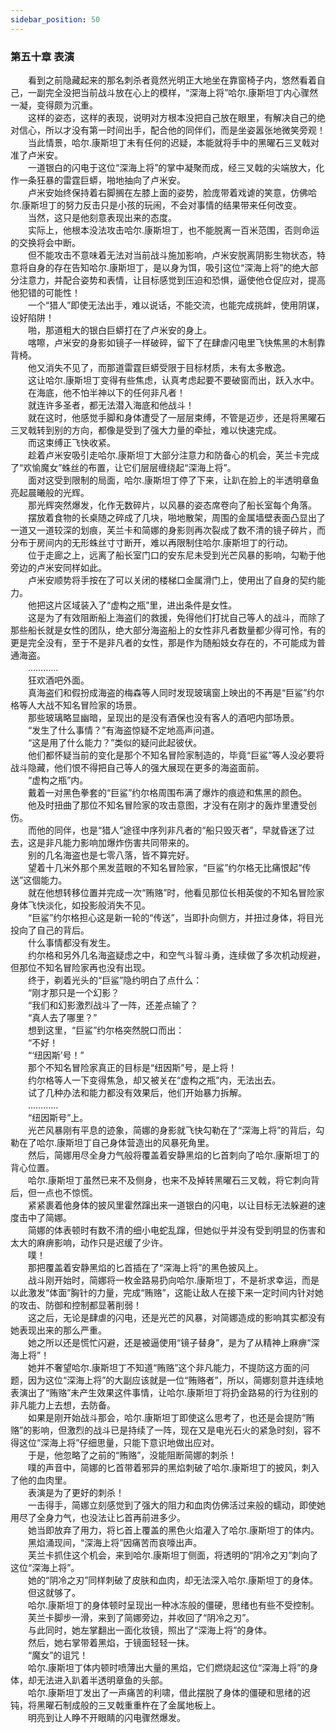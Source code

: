 ```yaml
---
sidebar_position: 50
---
```

### 第五十章 表演  


　　看到之前隐藏起来的那名刺杀者竟然光明正大地坐在靠窗椅子内，悠然看着自己，一副完全没把当前战斗放在心上的模样，“深海上将”哈尔.康斯坦丁内心骤然一凝，变得颇为沉重。  
　　这样的姿态，这样的表现，说明对方根本没把自己放在眼里，有解决自己的绝对信心，所以才没有第一时间出手，配合他的同伴们，而是坐姿嚣张地微笑旁观！  
　　当此情景，哈尔.康斯坦丁未有任何的迟疑，本能就将手中的黑曜石三叉戟对准了卢米安。  
　　一道银白的闪电于这位“深海上将”的掌中凝聚而成，经三叉戟的尖端放大，化作一条狂暴的雷霆巨蟒，啪地抽向了卢米安。  
　　卢米安始终保持着右脚搁在左膝上面的姿势，脸庞带着戏谑的笑意，仿佛哈尔.康斯坦丁的努力反击只是小孩的玩闹，不会对事情的结果带来任何改变。  
　　当然，这只是他刻意表现出来的态度。  
　　实际上，他根本没法攻击哈尔.康斯坦丁，也不能脱离一百米范围，否则命运的交换将会中断。  
　　但不能攻击不意味着无法对当前战斗施加影响，卢米安脱离阴影生物状态，特意将自身的存在告知哈尔.康斯坦丁，是以身为饵，吸引这位“深海上将”的绝大部分注意力，并配合姿势和表情，让目标感觉到压迫和恐惧，逼使他仓促应对，提高他犯错的可能性！  
　　一个“猎人”即使无法出手，难以说话，不能交流，也能完成挑衅，使用阴谋，设好陷阱！  
　　啪，那道粗大的银白巨蟒打在了卢米安的身上。  
　　喀嚓，卢米安的身影如镜子一样破碎，留下了在肆虐闪电里飞快焦黑的木制靠背椅。  
　　他又消失不见了，而那道雷霆巨蟒受限于目标材质，未有太多散逸。  
　　这让哈尔.康斯坦丁变得有些焦虑，认真考虑起要不要破窗而出，跃入水中。  
　　在海底，他不怕半神以下的任何非凡者！  
　　就连许多圣者，都无法潜入海底和他战斗！  
　　就在这时，他感觉手脚和身体遭受了一层层束缚，不管是迈步，还是将黑曜石三叉戟转到别的方向，都像是受到了强大力量的牵扯，难以快速完成。  
　　而这束缚正飞快收紧。  
　　趁着卢米安吸引走哈尔.康斯坦丁大部分注意力和防备心的机会，芙兰卡完成了“欢愉魔女”蛛丝的布置，让它们层层缠绕起“深海上将”。  
　　面对这受到限制的局面，哈尔.康斯坦丁停了下来，让趴在脸上的半透明章鱼亮起晨曦般的光辉。  
　　那光辉突然爆发，化作无数碎片，以风暴的姿态席卷向了船长室每个角落。  
　　摆放着食物的长桌随之碎成了几块，啪地散架，周围的金属墙壁表面凸显出了一道又一道较深的划痕，芙兰卡和简娜的身影则再次裂成了数不清的镜子碎片，而分布于房间内的无形蛛丝寸寸断开，难以再限制住哈尔.康斯坦丁的行动。  
　　位于走廊之上，远离了船长室门口的安东尼未受到光芒风暴的影响，勾勒于他旁边的卢米安同样如此。  
　　卢米安顺势将手按在了可以关闭的楼梯口金属滑门上，使用出了自身的契约能力。  
　　他把这片区域装入了“虚构之瓶”里，进出条件是女性。  
　　这是为了有效阻断船上海盗们的救援，免得他们打扰自己等人的战斗，而除了那些船长就是女性的团队，绝大部分海盗船上的女性非凡者数量都少得可怜，有的更是完全没有，至于不是非凡者的女性，那是作为随船妓女存在的，不可能成为普通海盗。  
　　…………  
　　狂欢酒吧外面。  
　　真海盗们和假扮成海盗的梅森等人同时发现玻璃窗上映出的不再是“巨鲨”约尔格等人大战不知名冒险家的场景。  
　　那些玻璃略显幽暗，呈现出的是没有酒保也没有客人的酒吧内部场景。  
　　“发生了什么事情？”有海盗惊疑不定地高声问道。  
　　“这是用了什么能力？”类似的疑问此起彼伏。  
　　他们都怀疑当前的变化是那个不知名冒险家制造的，毕竟“巨鲨”等人没必要将战斗隐藏，他们恨不得把自己等人的强大展现在更多的海盗面前。  
　　“虚构之瓶”内。  
　　戴着一对黑色拳套的“巨鲨”约尔格周围布满了爆炸的痕迹和焦黑的颜色。  
　　他及时扭曲了那位不知名冒险家的攻击意图，才没有在刚才的轰炸里遭受创伤。  
　　而他的同伴，也是“猎人”途径中序列非凡者的“船只毁灭者”，早就昏迷了过去，这是非凡能力影响加爆炸伤害共同带来的。  
　　别的几名海盗也是七零八落，皆不算完好。  
　　望着十几米外那个黑发蓝眼的不知名冒险家，“巨鲨”约尔格无比痛恨起“传送”这個能力。  
　　就在他想转移位置并完成一次“贿赂”时，他看见那位长相英俊的不知名冒险家身体飞快淡化，如投影般消失不见。  
　　“巨鲨”约尔格担心这是新一轮的“传送”，当即扑向侧方，并扭过身体，将目光投向了自己的背后。  
　　什么事情都没有发生。  
　　约尔格和另外几名海盗疑虑之中，和空气斗智斗勇，连续做了多次机动规避，但那位不知名冒险家再也没有出现。  
　　终于，剃着光头的“巨鲨”隐约明白了点什么：  
　　“刚才那只是一个幻影？  
　　“我们和幻影激烈战斗了一阵，还差点输了？  
　　“真人去了哪里？”  
　　想到这里，“巨鲨”约尔格突然脱口而出：  
　　“不好！  
　　“‘纽因斯’号！”  
　　那个不知名冒险家真正的目标是“纽因斯”号，是上将！  
　　约尔格等人一下变得焦急，却又被关在“虚构之瓶”内，无法出去。  
　　试了几种办法和能力都没有效果后，他们开始暴力拆解。  
　　…………  
　　“纽因斯号”上。  
　　光芒风暴刚有平息的迹象，简娜的身影就飞快勾勒在了“深海上将”的背后，勾勒在了哈尔.康斯坦丁自己身体营造出的风暴死角里。  
　　然后，简娜用尽全身力气般将覆盖着安静黑焰的匕首刺向了哈尔.康斯坦丁的背心位置。  
　　哈尔.康斯坦丁虽然已来不及侧身，也来不及掉转黑曜石三叉戟，将它刺向背后，但一点也不惊慌。  
　　紧紧裹着他身体的披风里霍然蹿出来一道银白的闪电，以让目标无法躲避的速度击中了简娜。  
　　简娜的体表顿时有数不清的细小电蛇乱蹿，但她似乎并没有受到明显的伤害和太大的麻痹影响，动作只是迟缓了少许。  
　　噗！  
　　那把覆盖着安静黑焰的匕首插在了“深海上将”的黑色披风上。  
　　战斗刚开始时，简娜将一枚金路易扔向哈尔.康斯坦丁，不是祈求幸运，而是以此激发“体面”胸针的力量，完成“贿赂”，这能让敌人在接下来一定时间内针对她的攻击、防御和控制都显著削弱！  
　　这之后，无论是肆虐的闪电，还是光芒的风暴，对简娜造成的影响其实都没有她表现出来的那么严重。  
　　她之所以还是慌忙闪避，还是被逼使用“镜子替身”，是为了从精神上麻痹“深海上将”！  
　　她并不奢望哈尔.康斯坦丁不知道“贿赂”这个非凡能力，不提防这方面的问题，因为这位“深海上将”的大副应该就是一位“贿赂者”，所以，简娜刻意并连续地表演出了“贿赂”未产生效果这件事情，让哈尔.康斯坦丁将扔金路易的行为往别的非凡能力上去想，去防备。  
　　如果是刚开始战斗那会，哈尔.康斯坦丁即使这么思考了，也还是会提防“贿赂”的影响，但激烈的战斗已是持续了一阵，现在又是电光石火的紧急时刻，容不得这位“深海上将”仔细思量，只能下意识地做出应对。  
　　于是，他忽略了之前的“贿赂”，没能阻断简娜的刺杀！  
　　噗的声音中，简娜的匕首带着邪异的黑焰刺破了哈尔.康斯坦丁的披风，刺入了他的血肉里。  
　　表演是为了更好的刺杀！  
　　一击得手，简娜立刻感觉到了强大的阻力和血肉仿佛活过来般的蠕动，即使她用尽了全身力气，也没法让匕首再前进多少。  
　　她当即放弃了用力，将匕首上覆盖的黑色火焰灌入了哈尔.康斯坦丁的体内。  
　　黑焰涌现间，“深海上将”因痛苦而哀嚎出声。  
　　芙兰卡抓住这个机会，来到哈尔.康斯坦丁侧面，将透明的“阴冷之刃”刺向了这位“深海上将”。  
　　她的“阴冷之刃”同样刺破了皮肤和血肉，却无法深入哈尔.康斯坦丁的身体。  
　　但这就够了。  
　　哈尔.康斯坦丁的身体顿时呈现出一种冰冻般的僵硬，思绪也有些不受控制。  
　　芙兰卡脚步一滑，来到了简娜旁边，并收回了“阴冷之刃”。  
　　与此同时，她左掌翻出一面化妆镜，照出了“深海上将”的身体。  
　　然后，她右掌带着黑焰，于镜面轻轻一抹。  
　　“魔女”的诅咒！  
　　哈尔.康斯坦丁体内顿时喷薄出大量的黑焰，它们燃烧起这位“深海上将”的身体，却无法进入趴着半透明章鱼的头部。  
　　哈尔.康斯坦丁发出了一声痛苦的利啸，借此摆脱了身体的僵硬和思绪的迟钝，将黑曜石制成般的三叉戟重重杵在了金属地板上。  
　　明亮到让人睁不开眼睛的闪电骤然爆发。  
